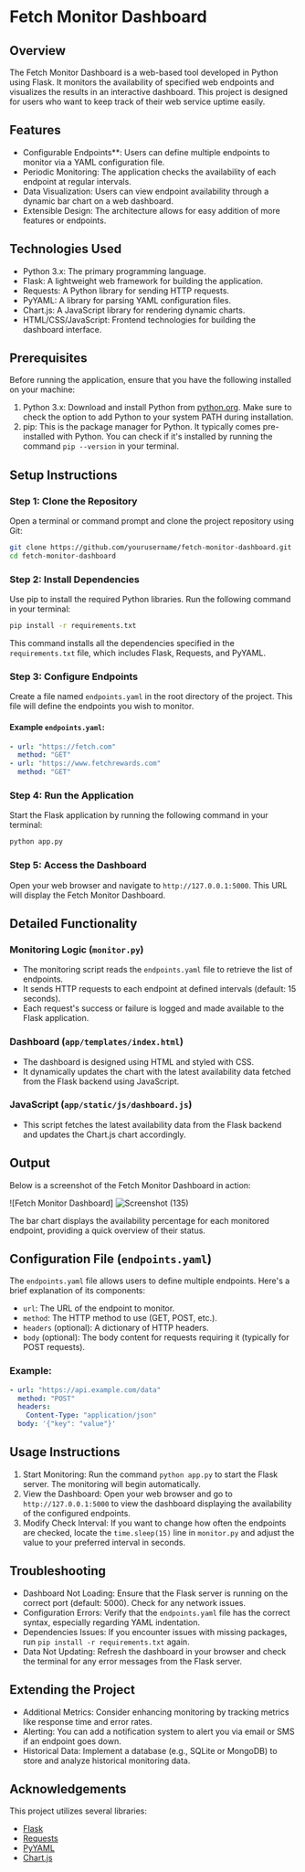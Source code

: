 

# Fetch Monitor Dashboard

## Overview
The Fetch Monitor Dashboard is a web-based tool developed in Python using Flask. It monitors the availability of specified web endpoints and visualizes the results in an interactive dashboard. This project is designed for users who want to keep track of their web service uptime easily.

## Features
- Configurable Endpoints**: Users can define multiple endpoints to monitor via a YAML configuration file.
- Periodic Monitoring: The application checks the availability of each endpoint at regular intervals.
- Data Visualization: Users can view endpoint availability through a dynamic bar chart on a web dashboard.
- Extensible Design: The architecture allows for easy addition of more features or endpoints.

## Technologies Used
- Python 3.x: The primary programming language.
- Flask: A lightweight web framework for building the application.
- Requests: A Python library for sending HTTP requests.
- PyYAML: A library for parsing YAML configuration files.
- Chart.js: A JavaScript library for rendering dynamic charts.
- HTML/CSS/JavaScript: Frontend technologies for building the dashboard interface.

## Prerequisites
Before running the application, ensure that you have the following installed on your machine:

1. Python 3.x: Download and install Python from [python.org](https://www.python.org/downloads/). Make sure to check the option to add Python to your system PATH during installation.
2. pip: This is the package manager for Python. It typically comes pre-installed with Python. You can check if it's installed by running the command `pip --version` in your terminal.

## Setup Instructions

### Step 1: Clone the Repository
Open a terminal or command prompt and clone the project repository using Git:

```bash
git clone https://github.com/yourusername/fetch-monitor-dashboard.git
cd fetch-monitor-dashboard
```

### Step 2: Install Dependencies
Use pip to install the required Python libraries. Run the following command in your terminal:

```bash
pip install -r requirements.txt
```

This command installs all the dependencies specified in the `requirements.txt` file, which includes Flask, Requests, and PyYAML.

### Step 3: Configure Endpoints
Create a file named `endpoints.yaml` in the root directory of the project. This file will define the endpoints you wish to monitor.

#### Example `endpoints.yaml`:
```yaml
- url: "https://fetch.com"
  method: "GET"
- url: "https://www.fetchrewards.com"
  method: "GET"
```

### Step 4: Run the Application
Start the Flask application by running the following command in your terminal:

```bash
python app.py
```

### Step 5: Access the Dashboard
Open your web browser and navigate to `http://127.0.0.1:5000`. This URL will display the Fetch Monitor Dashboard.

## Detailed Functionality

### Monitoring Logic (`monitor.py`)
- The monitoring script reads the `endpoints.yaml` file to retrieve the list of endpoints.
- It sends HTTP requests to each endpoint at defined intervals (default: 15 seconds).
- Each request's success or failure is logged and made available to the Flask application.

### Dashboard (`app/templates/index.html`)
- The dashboard is designed using HTML and styled with CSS.
- It dynamically updates the chart with the latest availability data fetched from the Flask backend using JavaScript.

### JavaScript (`app/static/js/dashboard.js`)
- This script fetches the latest availability data from the Flask backend and updates the Chart.js chart accordingly.

## Output

Below is a screenshot of the Fetch Monitor Dashboard in action:

![Fetch Monitor Dashboard] ![Screenshot (135)](https://github.com/user-attachments/assets/03246e48-d4d3-410d-925d-9c045684a95b)




The bar chart displays the availability percentage for each monitored endpoint, providing a quick overview of their status.

## Configuration File (`endpoints.yaml`)
The `endpoints.yaml` file allows users to define multiple endpoints. Here's a brief explanation of its components:

- `url`: The URL of the endpoint to monitor.
- `method`: The HTTP method to use (GET, POST, etc.).
- `headers` (optional): A dictionary of HTTP headers.
- `body` (optional): The body content for requests requiring it (typically for POST requests).

### Example:
```yaml
- url: "https://api.example.com/data"
  method: "POST"
  headers:
    Content-Type: "application/json"
  body: '{"key": "value"}'
```

## Usage Instructions

1. Start Monitoring: Run the command `python app.py` to start the Flask server. The monitoring will begin automatically.
2. View the Dashboard: Open your web browser and go to `http://127.0.0.1:5000` to view the dashboard displaying the availability of the configured endpoints.
3. Modify Check Interval: If you want to change how often the endpoints are checked, locate the `time.sleep(15)` line in `monitor.py` and adjust the value to your preferred interval in seconds.

## Troubleshooting

- Dashboard Not Loading: Ensure that the Flask server is running on the correct port (default: 5000). Check for any network issues.
- Configuration Errors: Verify that the `endpoints.yaml` file has the correct syntax, especially regarding YAML indentation.
- Dependencies Issues: If you encounter issues with missing packages, run `pip install -r requirements.txt` again.
- Data Not Updating: Refresh the dashboard in your browser and check the terminal for any error messages from the Flask server.

## Extending the Project
- Additional Metrics: Consider enhancing monitoring by tracking metrics like response time and error rates.
- Alerting: You can add a notification system to alert you via email or SMS if an endpoint goes down.
- Historical Data: Implement a database (e.g., SQLite or MongoDB) to store and analyze historical monitoring data.

## Acknowledgements
This project utilizes several libraries:
- [Flask](https://flask.palletsprojects.com/)
- [Requests](https://docs.python-requests.org/)
- [PyYAML](https://pyyaml.org/)
- [Chart.js](https://www.chartjs.org/)


